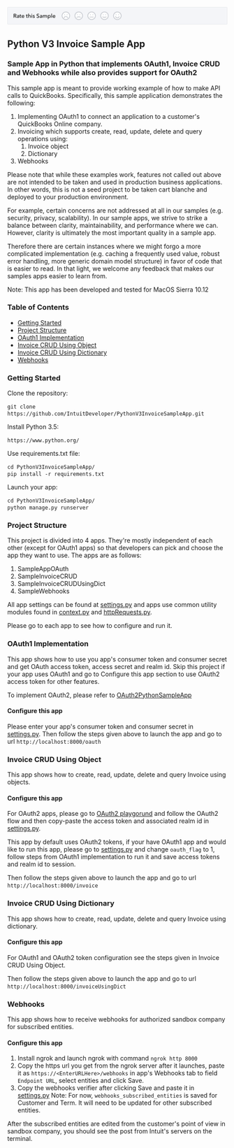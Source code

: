 [![Sample Banner](views/Sample.png)][ss1]

## Python V3 Invoice Sample App
### Sample App in Python that implements OAuth1, Invoice CRUD and Webhooks while also provides support for OAuth2

This sample app is meant to provide working example of how to make API calls to QuickBooks. Specifically, this sample application demonstrates the following:

1. Implementing OAuth1 to connect an application to a customer's QuickBooks Online company.
2. Invoicing which supports create, read, update, delete and query operations using:
    1. Invoice object
    2. Dictionary
3. Webhooks

Please note that while these examples work, features not called out above are not intended to be taken and used in production business applications. In other words, this is not a seed project to be taken cart blanche and deployed to your production environment.

For example, certain concerns are not addressed at all in our samples (e.g. security, privacy, scalability). In our sample apps, we strive to strike a balance between clarity, maintainability, and performance where we can. However, clarity is ultimately the most important quality in a sample app.

Therefore there are certain instances where we might forgo a more complicated implementation (e.g. caching a frequently used value, robust error handling, more generic domain model structure) in favor of code that is easier to read. In that light, we welcome any feedback that makes our samples apps easier to learn from.

Note: This app has been developed and tested for MacOS Sierra 10.12

### Table of Contents

* [Getting Started](#getting-started)
* [Project Structure](#project-structure)
* [OAuth1 Implementation](#oauth1-implementation)
* [Invoice CRUD Using Object](#invoice-crud-using-object)
* [Invoice CRUD Using Dictionary](#invoice-crud-using-dictionary)
* [Webhooks](#webhooks)


### Getting Started

Clone the repository:
```
git clone https://github.com/IntuitDeveloper/PythonV3InvoiceSampleApp.git
```

Install Python 3.5:
```
https://www.python.org/
```

Use requirements.txt file:
```
cd PythonV3InvoiceSampleApp/
pip install -r requirements.txt 
```

Launch your app:
```
cd PythonV3InvoiceSampleApp/
python manage.py runserver
```

### Project Structure
This project is divided into 4 apps. They're mostly independent of each other (except for OAuth1 apps) so that developers can pick and choose the app they want to use. The apps are as follows:
1. SampleAppOAuth
2. SampleInvoiceCRUD
3. SampleInvoiceCRUDUsingDict
4. SampleWebhooks

All app settings can be found at [settings.py](mysite/settings.py) and apps use common utility modules found in [context.py](mysite/utils/context.py) and [httpRequests.py](mysite/utils/httpRequests.py).

Please go to each app to see how to configure and run it. 

### OAuth1 Implementation
This app shows how to use you app's consumer token and consumer secret and get OAuth access token, access secret and realm id. Skip this project if your app uses OAuth1 and go to Configure this app section to use OAuth2 access token for other features.

To implement OAuth2, please refer to [OAuth2PythonSampleApp](https://github.com/IntuitDeveloper/OAuth2PythonSampleApp)

#### Configure this app
Please enter your app's consumer token and consumer secret in [settings.py](mysite/settings.py). Then follow the steps given above to launch the app and go to url `http://localhost:8000/oauth`

### Invoice CRUD Using Object
This app shows how to create, read, update, delete and query Invoice using objects. 

#### Configure this app
For OAuth2 apps, please go to [OAuth2 playgorund](https://developer.intuit.com/v2/ui#/playground) and follow the OAuth2 flow and then copy-paste the access token and associated realm id in [settings.py](mysite/settings.py). 

This app by default uses OAuth2 tokens, if your have OAuth1 app and would like to run this app, please go to [settings.py](mysite/settings.py) and change `oauth_flag` to 1, follow steps from OAuth1 implementation to run it and save access tokens and realm id to session.

Then follow the steps given above to launch the app and go to url `http://localhost:8000/invoice`

### Invoice CRUD Using Dictionary
This app shows how to create, read, update, delete and query Invoice using dictionary. 

#### Configure this app
For OAuth1 and OAuth2 token configuration see the steps given in Invoice CRUD Using Object.

Then follow the steps given above to launch the app and go to url `http://localhost:8000/invoiceUsingDict`

### Webhooks
This app shows how to receive webhooks for authorized sandbox company for subscribed entities.

#### Configure this app
1. Install ngrok and launch ngrok with command `ngrok http 8000`
2. Copy the https url you get from the ngrok server after it launches, paste it as `https://<EnterURLHere>/webhooks`
in app's Webhooks tab to field `Endpoint URL`, select entities and click Save.
3. Copy the webhooks verifier after clicking Save and paste it in [settings.py](mysite/settings.py)
Note: For now, `webhooks_subscribed_entities` is saved for Customer and Term. It will need to be updated for other subscribed entities.

After the subscribed entities are edited from the customer's point of view in sandbox company, you should see the post from Intuit's servers on the terminal.

[ss1]: https://help.developer.intuit.com/s/samplefeedback?cid=9010&repoName=PythonV3InvoiceSampleApp
